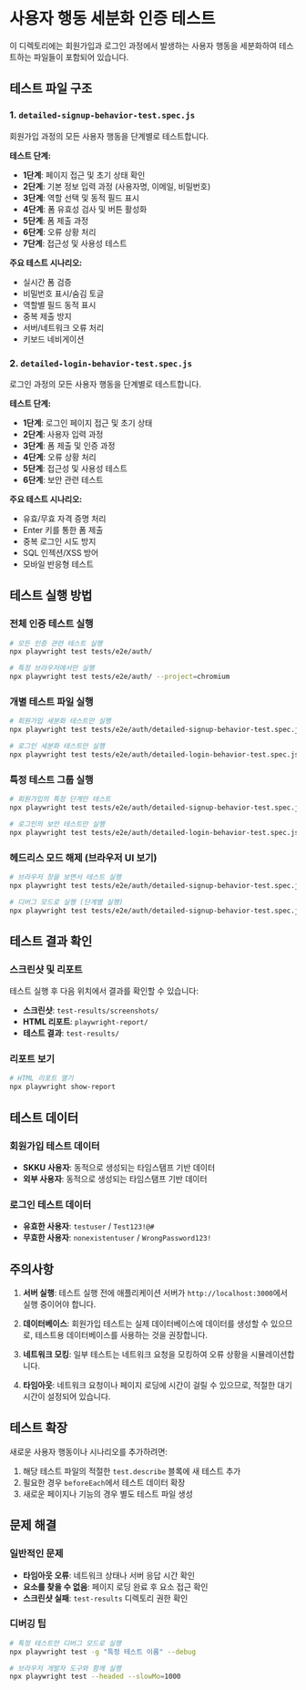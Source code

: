 # 사용자 행동 세분화 인증 테스트

이 디렉토리에는 회원가입과 로그인 과정에서 발생하는 사용자 행동을 세분화하여 테스트하는 파일들이 포함되어 있습니다.

## 테스트 파일 구조

### 1. `detailed-signup-behavior-test.spec.js`
회원가입 과정의 모든 사용자 행동을 단계별로 테스트합니다.

**테스트 단계:**
- **1단계**: 페이지 접근 및 초기 상태 확인
- **2단계**: 기본 정보 입력 과정 (사용자명, 이메일, 비밀번호)
- **3단계**: 역할 선택 및 동적 필드 표시
- **4단계**: 폼 유효성 검사 및 버튼 활성화
- **5단계**: 폼 제출 과정
- **6단계**: 오류 상황 처리
- **7단계**: 접근성 및 사용성 테스트

**주요 테스트 시나리오:**
- 실시간 폼 검증
- 비밀번호 표시/숨김 토글
- 역할별 필드 동적 표시
- 중복 제출 방지
- 서버/네트워크 오류 처리
- 키보드 네비게이션

### 2. `detailed-login-behavior-test.spec.js`
로그인 과정의 모든 사용자 행동을 단계별로 테스트합니다.

**테스트 단계:**
- **1단계**: 로그인 페이지 접근 및 초기 상태
- **2단계**: 사용자 입력 과정
- **3단계**: 폼 제출 및 인증 과정
- **4단계**: 오류 상황 처리
- **5단계**: 접근성 및 사용성 테스트
- **6단계**: 보안 관련 테스트

**주요 테스트 시나리오:**
- 유효/무효 자격 증명 처리
- Enter 키를 통한 폼 제출
- 중복 로그인 시도 방지
- SQL 인젝션/XSS 방어
- 모바일 반응형 테스트

## 테스트 실행 방법

### 전체 인증 테스트 실행
```bash
# 모든 인증 관련 테스트 실행
npx playwright test tests/e2e/auth/

# 특정 브라우저에서만 실행
npx playwright test tests/e2e/auth/ --project=chromium
```

### 개별 테스트 파일 실행
```bash
# 회원가입 세분화 테스트만 실행
npx playwright test tests/e2e/auth/detailed-signup-behavior-test.spec.js

# 로그인 세분화 테스트만 실행
npx playwright test tests/e2e/auth/detailed-login-behavior-test.spec.js
```

### 특정 테스트 그룹 실행
```bash
# 회원가입의 특정 단계만 테스트
npx playwright test tests/e2e/auth/detailed-signup-behavior-test.spec.js -g "1단계"

# 로그인의 보안 테스트만 실행
npx playwright test tests/e2e/auth/detailed-login-behavior-test.spec.js -g "보안"
```

### 헤드리스 모드 해제 (브라우저 UI 보기)
```bash
# 브라우저 창을 보면서 테스트 실행
npx playwright test tests/e2e/auth/detailed-signup-behavior-test.spec.js --headed

# 디버그 모드로 실행 (단계별 실행)
npx playwright test tests/e2e/auth/detailed-signup-behavior-test.spec.js --debug
```

## 테스트 결과 확인

### 스크린샷 및 리포트
테스트 실행 후 다음 위치에서 결과를 확인할 수 있습니다:

- **스크린샷**: `test-results/screenshots/`
- **HTML 리포트**: `playwright-report/`
- **테스트 결과**: `test-results/`

### 리포트 보기
```bash
# HTML 리포트 열기
npx playwright show-report
```

## 테스트 데이터

### 회원가입 테스트 데이터
- **SKKU 사용자**: 동적으로 생성되는 타임스탬프 기반 데이터
- **외부 사용자**: 동적으로 생성되는 타임스탬프 기반 데이터

### 로그인 테스트 데이터
- **유효한 사용자**: `testuser` / `Test123!@#`
- **무효한 사용자**: `nonexistentuser` / `WrongPassword123!`

## 주의사항

1. **서버 실행**: 테스트 실행 전에 애플리케이션 서버가 `http://localhost:3000`에서 실행 중이어야 합니다.

2. **데이터베이스**: 회원가입 테스트는 실제 데이터베이스에 데이터를 생성할 수 있으므로, 테스트용 데이터베이스를 사용하는 것을 권장합니다.

3. **네트워크 모킹**: 일부 테스트는 네트워크 요청을 모킹하여 오류 상황을 시뮬레이션합니다.

4. **타임아웃**: 네트워크 요청이나 페이지 로딩에 시간이 걸릴 수 있으므로, 적절한 대기 시간이 설정되어 있습니다.

## 테스트 확장

새로운 사용자 행동이나 시나리오를 추가하려면:

1. 해당 테스트 파일의 적절한 `test.describe` 블록에 새 테스트 추가
2. 필요한 경우 `beforeEach`에서 테스트 데이터 확장
3. 새로운 페이지나 기능의 경우 별도 테스트 파일 생성

## 문제 해결

### 일반적인 문제
- **타임아웃 오류**: 네트워크 상태나 서버 응답 시간 확인
- **요소를 찾을 수 없음**: 페이지 로딩 완료 후 요소 접근 확인
- **스크린샷 실패**: `test-results` 디렉토리 권한 확인

### 디버깅 팁
```bash
# 특정 테스트만 디버그 모드로 실행
npx playwright test -g "특정 테스트 이름" --debug

# 브라우저 개발자 도구와 함께 실행
npx playwright test --headed --slowMo=1000
```
